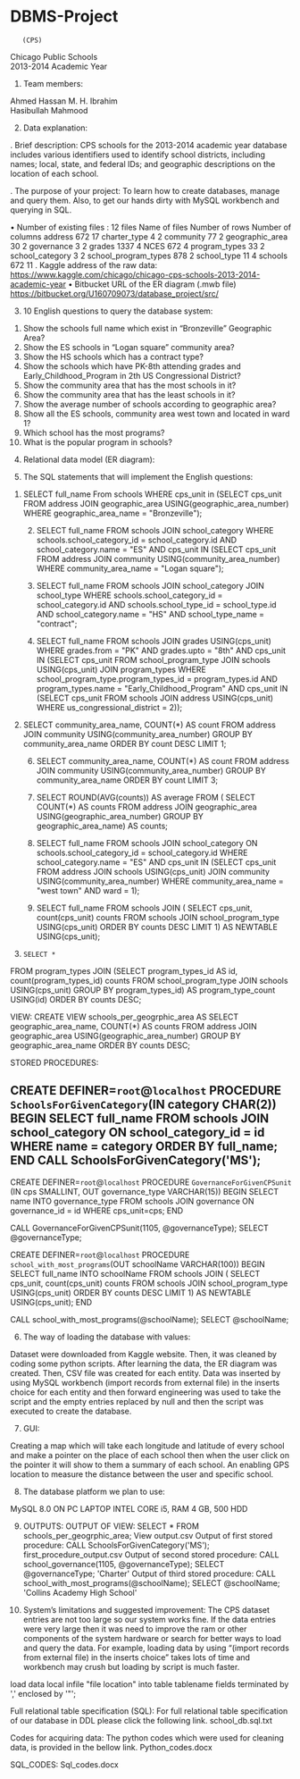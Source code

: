 # DBMS-Project

       (CPS) 
Chicago Public Schools      
2013-2014 Academic Year


1) Team members: 

Ahmed Hassan M. H. Ibrahim  
Hasibullah Mahmood          

2) Data explanation:

. Brief description: 
CPS schools for the 2013-2014 academic year database includes various identifiers used to identify school districts, including names; local, state, and federal IDs; and geographic descriptions on the location of each school.


.	The purpose of your project:
To learn how to create databases, manage and query them. Also, to get our hands dirty with MySQL workbench and querying in SQL.

•	Number of existing files :
     		12 files
Name of files	Number of rows	Number of columns
address	672	17
charter_type	4	2
community	77	2
geographic_area	30	2
governance	3	2
grades	1337	4
NCES	672	4
program_types	33	2
school_category	3	2
school_program_types	878	2
school_type	11	4
schools	672	11
.      Kaggle address of the raw data:
           https://www.kaggle.com/chicago/chicago-cps-schools-2013-2014-academic-year
•       Bitbucket URL of the ER diagram (.mwb file)
https://bitbucket.org/U160709073/database_project/src/ 

3) 10 English questions to query the database system: 

1.	Show the schools full name which exist in “Bronzeville” Geographic
Area?
2.	Show the ES schools in “Logan square” community area?
3.	Show the HS schools which has a contract type?
4.	Show the schools which have PK-8th attending grades and Early_Childhood_Program in 2th US Congressional District? 
5.	Show the community area that has the most schools in it?
6.	Show the community area that has the least schools in it?
7.	Show the average number of schools according to geographic area?
8.	Show all the ES schools, community area west town and located in ward 1?
9.	Which school has the most programs?
10.	What is the popular program in schools?



4) Relational data model (ER diagram):


 











5) The SQL statements that will implement the English questions:

1.	SELECT full_name
From schools 
WHERE cps_unit in (SELECT cps_unit 
FROM address JOIN geographic_area USING(geographic_area_number)
WHERE geographic_area_name = "Bronzeville");

     2. SELECT full_name
FROM schools JOIN school_category
WHERE schools.school_category_id = school_category.id
AND school_category.name = "ES" AND cps_unit IN (SELECT cps_unit
FROM address JOIN community USING(community_area_number)
WHERE community_area_name = "Logan square");

     3. SELECT full_name
FROM schools JOIN school_category
			JOIN school_type
WHERE schools.school_category_id = school_category.id
AND	schools.school_type_id = school_type.id
AND school_category.name = "HS"
AND school_type_name = "contract";

       4. SELECT full_name
FROM schools JOIN grades USING(cps_unit)
WHERE grades.from = "PK"
AND grades.upto = "8th"
AND cps_unit IN (SELECT cps_unit
FROM school_program_type JOIN schools USING(cps_unit)
					JOIN program_types
WHERE school_program_type.program_types_id = program_types.id
AND program_types.name = "Early_Childhood_Program"
AND cps_unit IN (SELECT cps_unit
FROM schools JOIN address USING(cps_unit)
WHERE us_congressional_district = 2));


 5. SELECT community_area_name, COUNT(*) AS count
FROM address JOIN community USING(community_area_number)
GROUP BY community_area_name
ORDER BY count DESC
LIMIT 1;

    6. SELECT community_area_name, COUNT(*) AS count
FROM address JOIN community USING(community_area_number)
GROUP BY community_area_name
ORDER BY count 
LIMIT 3;

    7. SELECT ROUND(AVG(counts)) AS average
FROM (
SELECT COUNT(*) AS counts
FROM address JOIN geographic_area USING(geographic_area_number)
GROUP BY geographic_area_name) AS counts;


    8. SELECT full_name
FROM schools JOIN school_category 
ON schools.school_category_id = school_category.id
WHERE school_category.name = "ES"
AND cps_unit IN (SELECT cps_unit
FROM address JOIN schools USING(cps_unit)
			 JOIN community USING(community_area_number)
WHERE community_area_name = "west town"
AND ward = 1);

    9. 	SELECT full_name
FROM schools JOIN 
(
SELECT cps_unit, count(cps_unit) counts
FROM schools JOIN school_program_type USING(cps_unit)
ORDER BY counts DESC
LIMIT 1) AS NEWTABLE USING(cps_unit);

10.  	SELECT *
FROM program_types JOIN 
(SELECT program_types_id AS id, count(program_types_id) counts
FROM school_program_type JOIN schools USING(cps_unit)
GROUP BY program_types_id) AS program_type_count USING(id)
ORDER BY counts DESC;


 VIEW:
CREATE VIEW schools_per_geogrphic_area AS 
SELECT geographic_area_name, COUNT(*) AS counts
FROM address JOIN geographic_area USING(geographic_area_number)
GROUP BY geographic_area_name
ORDER BY counts DESC;

 STORED PROCEDURES:

CREATE DEFINER=`root`@`localhost` PROCEDURE `SchoolsForGivenCategory`(IN category CHAR(2))
BEGIN
SELECT full_name
FROM schools JOIN school_category ON school_category_id = id
WHERE name = category
ORDER BY full_name;
END
CALL SchoolsForGivenCategory('MS');
--------------------------------------------------------------------------------------------------------------------------------------------

CREATE DEFINER=`root`@`localhost` PROCEDURE `GovernanceForGivenCPSunit `(IN cps SMALLINT, OUT governance_type VARCHAR(15))
BEGIN
SELECT name INTO governance_type
FROM schools JOIN governance ON governance_id = id
WHERE cps_unit=cps;
END

CALL GovernanceForGivenCPSunit(1105, @governanceType);
SELECT @governanceType;


CREATE DEFINER=`root`@`localhost` PROCEDURE ` school_with_most_programs`(OUT schoolName VARCHAR(100))
BEGIN
SELECT full_name INTO schoolName
FROM schools JOIN 
(
SELECT cps_unit, count(cps_unit) counts
FROM schools JOIN school_program_type USING(cps_unit)
ORDER BY counts DESC
LIMIT 1) AS NEWTABLE USING(cps_unit);
END

CALL school_with_most_programs(@schoolName);
SELECT @schoolName;





6) The way of loading the database with values: 

Dataset were downloaded from Kaggle website. Then, it was cleaned by coding some python scripts. After learning the data, the ER diagram was created. Then, CSV file was created for each entity. Data was inserted by using MySQL workbench (import records from external file) in the inserts choice for each entity and then forward engineering was used to take the script and the empty entries replaced by null and then the script was executed to create the database. 


7) GUI:

Creating a map which will take each longitude and latitude of every school and make a pointer on the place of each school then when the user click on the pointer it will show to them a summary of each school. An enabling GPS location to measure the distance between the user and specific school.

8) The database platform we plan to use: 

MySQL 8.0 ON PC LAPTOP INTEL CORE i5, RAM 4 GB, 500 HDD  


9) OUTPUTS:
OUTPUT OF VIEW:
SELECT *
FROM schools_per_geogrphic_area;
View output.csv
Output of first stored procedure:
	CALL SchoolsForGivenCategory('MS');
first_procedure_output.csv
Output of second stored procedure:
	CALL school_governance(1105, @governanceType);
SELECT @governanceType;
		'Charter'
Output of third stored procedure:
	CALL school_with_most_programs(@schoolName);
SELECT @schoolName;
'Collins Academy High School'

10) System’s limitations and suggested improvement:
The CPS dataset entries are not too large so our system works fine. If the data entries were very large then it was need to improve the ram or other components of the system hardware or search for better ways to load and query the data. For example, loading data by using “(import records from external file) in the inserts choice” takes lots of time and workbench may crush but loading by script is much faster.

load data local infile "file location"
into table tablename fields terminated by ',' enclosed by '"';

Full relational table specification (SQL):
For full relational table specification of our database in DDL please click the following link.
school_db.sql.txt

Codes for acquiring data:
The python codes which were used for cleaning data, is provided in the bellow link.
Python_codes.docx

SQL_CODES:
Sql_codes.docx


